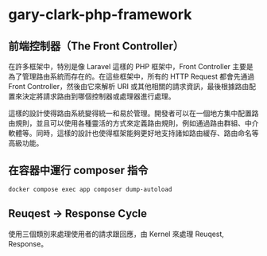 # gary-clark-php-framework

## 前端控制器（The Front Controller）

在許多框架中，特別是像 Laravel 這樣的 PHP 框架中，Front Controller 主要是為了管理路由系統而存在的。在這些框架中，所有的 HTTP Request 都會先通過 Front Controller，然後由它來解析 URI 或其他相關的請求資訊，最後根據路由配置來決定將請求路由到哪個控制器或處理器進行處理。

這樣的設計使得路由系統變得統一和易於管理。開發者可以在一個地方集中配置路由規則，並且可以使用各種靈活的方式來定義路由規則，例如通過路由群組、中介軟體等。同時，這樣的設計也使得框架能夠更好地支持諸如路由緩存、路由命名等高級功能。

## 在容器中運行 composer 指令

```
docker compose exec app composer dump-autoload
```

## Reuqest -> Response Cycle

使用三個類別來處理使用者的請求跟回應，由 Kernel 來處理 Reuqest, Response。